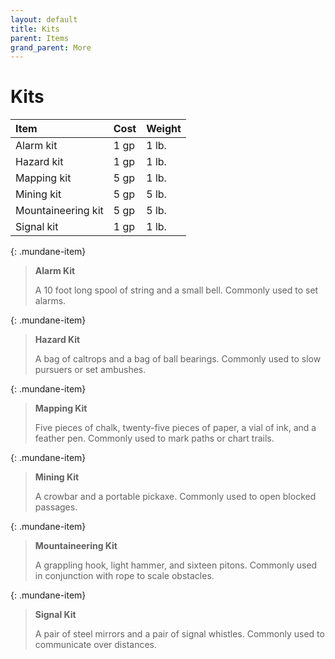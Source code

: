 ```yaml
---
layout: default
title: Kits
parent: Items
grand_parent: More
---
```


# Kits

| Item               | Cost | Weight |
| :----------------- | :--- | :----- |
| Alarm kit          | 1 gp | 1 lb.  |
| Hazard kit         | 1 gp | 1 lb.  |
| Mapping kit        | 5 gp | 1 lb.  |
| Mining kit         | 5 gp | 5 lb.  |
| Mountaineering kit | 5 gp | 5 lb.  |
| Signal kit         | 1 gp | 1 lb.  |


{: .mundane-item}
> **Alarm Kit**
> 
> A 10 foot long spool of string and a small bell. Commonly used to set alarms.

{: .mundane-item}
> **Hazard Kit**
> 
> A bag of caltrops and a bag of ball bearings. Commonly used to slow pursuers or set ambushes.

{: .mundane-item}
> **Mapping Kit**
> 
> Five pieces of chalk, twenty-five pieces of paper, a vial of ink, and a feather pen. Commonly used to mark paths or chart trails.

{: .mundane-item}
> **Mining Kit**
> 
> A crowbar and a portable pickaxe. Commonly used to open blocked passages.

{: .mundane-item}
> **Mountaineering Kit**
> 
> A grappling hook, light hammer, and sixteen pitons. Commonly used in conjunction with rope to scale obstacles.

{: .mundane-item}
> **Signal Kit**
> 
> A pair of steel mirrors and a pair of signal whistles. Commonly used to communicate over distances.


